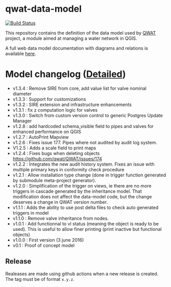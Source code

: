 # qwat-data-model

[![Build Status](https://travis-ci.org/qwat/qwat-data-model.svg?branch=master)](https://travis-ci.org/qwat/qwat-data-model)

This repository contains the definition of the data model used by [QWAT](https://github.com/qwat/QWAT) project, a module aimed at managing a water network in QGIS.

A full web data model documentation with diagrams and relations is available [here](https://rawgit.com/qwat/qwat-data-model/master/diagram/index.html).

# Model changelog ([Detailed](https://github.com/qwat/qwat-data-model/releases/))

- v1.3.4 : Remove SIRE from core, add value list for valve nominal diameter
- v1.3.3 : Support for customizations
- v1.3.2 : SIRE extension and infrastructure enhancements
- v1.3.1 : fix z computation logic for valves
- v1.3.0 : Switch from custom version control to generic Postgres Update Manager
- v1.2.8 : add hardcoded schema_visible field to pipes and valves for enhanced performance on QGIS
- v1.2.7 : AutoPrint Mapview
- v1.2.6 : Fixes issue 177. Pipes where not audited by audit log system.
- V1.2.5 : Adds a scale field to print maps
- v1.2.4 : Fixes bugs when deleting objects https://github.com/qwat/QWAT/issues/174
- v1.2.2 : Integrates the new audit history system. Fixes an issue with multiple primary keys in conformity check procedure
- v1.2.1 : Allow installation type change (done in trigger function generated by submodule meta-project generator).
- v1.2.0 : Simplification of the trigger on views, ie there are no more triggers in cascade generated by the inheritance model. That modification does not affect the data-model code, but the change deserves a change in QWAT version number.
- v1.1.1 : Adds the ability to use post delta files to check auto generated triggers in model
- v1.1.0 : Remove valve inheritance from nodes.
- v1.0.1 : Add functionnal to vl status (meaning the object is ready to be used). This is useful to allow finer printing (print inactive but functional objects)
- v1.0.0 : First version (3 june 2016)
- v0.1 : Proof of concept model

## Release

Realeases are made using github actions when a new release is created. The tag must be of format `x.y.z`.
